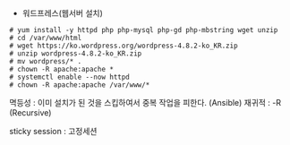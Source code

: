 - 워드프레스(웹서버 설치)

```
# yum install -y httpd php php-mysql php-gd php-mbstring wget unzip
# cd /var/www/html
# wget https://ko.wordpress.org/wordpress-4.8.2-ko_KR.zip
# unzip wordpress-4.8.2-ko_KR.zip
# mv wordpress/* .
# chown -R apache:apache *
# systemctl enable --now httpd
# chown -R apache:apache /var/www/*
```

멱등성 : 이미 설치가 된 것을 스킵하여서 중복 작업을 피한다. (Ansible)
재귀적 : -R (Recursive)

sticky session : 고정세션